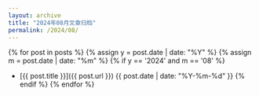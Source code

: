 ```yaml
---
layout: archive
title: "2024年08月文章归档"
permalink: /2024/08/
---
```


{% for post in posts %}
  {% assign y = post.date | date: "%Y" %}
  {% assign m = post.date | date: "%m" %}
  {% if y == '2024' and m == '08' %}
  - [{{ post.title }}]({{ post.url }}) <span>{{ post.date | date: "%Y-%m-%d" }}</span>
  {% endif %}
{% endfor %}

